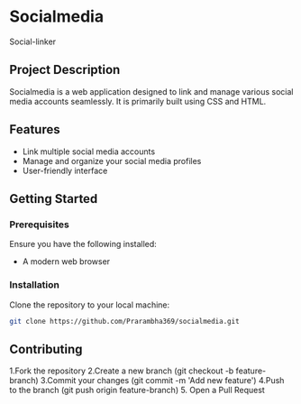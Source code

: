 # Socialmedia
Social-linker

## Project Description
Socialmedia is a web application designed to link and manage various social media accounts seamlessly. It is primarily built using CSS and HTML.

## Features
- Link multiple social media accounts
- Manage and organize your social media profiles
- User-friendly interface

## Getting Started

### Prerequisites
Ensure you have the following installed:
- A modern web browser

### Installation
Clone the repository to your local machine:
```bash
git clone https://github.com/Prarambha369/socialmedia.git
```
## Contributing
1.Fork the repository
2.Create a new branch (git checkout -b feature-branch)
3.Commit your changes (git commit -m 'Add new feature')
4.Push to the branch (git push origin feature-branch)
5. Open a Pull Request

